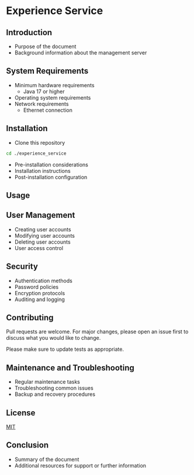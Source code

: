 # Experience Service

## Introduction

- Purpose of the document
- Background information about the management server

## System Requirements

- Minimum hardware requirements
    - Java 17 or higher
- Operating system requirements
- Network requirements
    - Ethernet connection

## Installation

- Clone this repository

```bash
cd ./experience_service
```

- Pre-installation considerations
- Installation instructions
- Post-installation configuration

## Usage

## User Management

- Creating user accounts
- Modifying user accounts
- Deleting user accounts
- User access control

## Security

- Authentication methods
- Password policies
- Encryption protocols
- Auditing and logging

## Contributing

Pull requests are welcome. For major changes, please open an issue first
to discuss what you would like to change.

Please make sure to update tests as appropriate.

## Maintenance and Troubleshooting

- Regular maintenance tasks
- Troubleshooting common issues
- Backup and recovery procedures

## License

[MIT](https://choosealicense.com/licenses/mit/)

## Conclusion

- Summary of the document
- Additional resources for support or further information